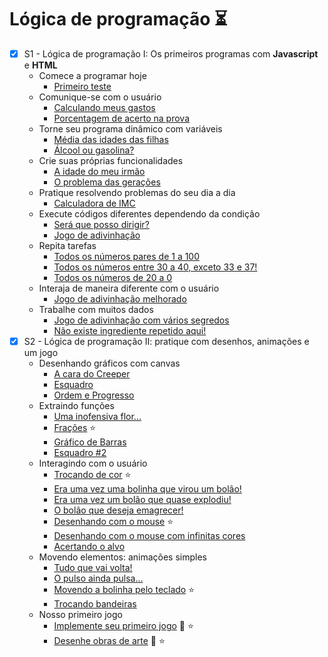 # Lógica de programação ⏳

- [x] S1 - Lógica de programação I: Os primeiros programas com **Javascript** e **HTML**
  - Comece a programar hoje
    - [Primeiro teste](https://elizabethvelozo.github.io/formacao-fullstack-oracle-one/logica-de-programacao/1-logica-de-programacao-i/1-comece-a-programar-hoje/ex01-primeiro-teste/index.html)
  - Comunique-se com o usuário
    - [Calculando meus gastos](https://elizabethvelozo.github.io/formacao-fullstack-oracle-one/logica-de-programacao/1-logica-de-programacao-i/2-comunique-se-com-o-usuario/ex01-calculando-meu-gasto/index.html)
    - [Porcentagem de acerto na prova](https://elizabethvelozo.github.io/formacao-fullstack-oracle-one/logica-de-programacao/1-logica-de-programacao-i/2-comunique-se-com-o-usuario/ex02-porcentagem-de-acerto-na-prova/)
  - Torne seu programa dinâmico com variáveis
    - [Média das idades das filhas](https://elizabethvelozo.github.io/formacao-fullstack-oracle-one/logica-de-programacao/1-logica-de-programacao-i/3-torne-seu-programa-dinamico-com-variaveis/ex01-media-idades-das-filhas/index.html)
    - [Álcool ou gasolina?](https://elizabethvelozo.github.io/formacao-fullstack-oracle-one/logica-de-programacao/1-logica-de-programacao-i/3-torne-seu-programa-dinamico-com-variaveis/ex02-alcool-ou-gasolina/index.html)
  - Crie suas próprias funcionalidades
    - [A idade do meu irmão](https://elizabethvelozo.github.io/formacao-fullstack-oracle-one/logica-de-programacao/1-logica-de-programacao-i/4-crie-suas-proprias-funcionalidades/ex01-idade-meu-irmao/index.html)
    - [O problema das gerações](https://elizabethvelozo.github.io/formacao-fullstack-oracle-one/logica-de-programacao/1-logica-de-programacao-i/4-crie-suas-proprias-funcionalidades/ex02-problema-geracoes/index.html)
  - Pratique resolvendo problemas do seu dia a dia
    - [Calculadora de IMC](https://elizabethvelozo.github.io/formacao-fullstack-oracle-one/logica-de-programacao/1-logica-de-programacao-i/5-pratique-resolvendo-problemas-do-seu-cotidiano/ex01-imc/index.html)
  - Execute códigos diferentes dependendo da condição
    - [Será que posso dirigir?](https://elizabethvelozo.github.io/formacao-fullstack-oracle-one/logica-de-programacao/1-logica-de-programacao-i/6-execute-codigos-diferentes-dependendo-da-condicao/ex01-posso-dirigir/index.html)
    - [Jogo de adivinhação](https://elizabethvelozo.github.io/formacao-fullstack-oracle-one/logica-de-programacao/1-logica-de-programacao-i/6-execute-codigos-diferentes-dependendo-da-condicao/ex02-jogo-adivinhacao/index.html)
  - Repita tarefas
    - [Todos os números pares de 1 a 100](https://elizabethvelozo.github.io/formacao-fullstack-oracle-one/logica-de-programacao/1-logica-de-programacao-i/7-repita-tarefas/ex01-numeros-pares-1-100/index.html)
    - [Todos os números entre 30 a 40, exceto 33 e 37!](https://elizabethvelozo.github.io/formacao-fullstack-oracle-one/logica-de-programacao/1-logica-de-programacao-i/7-repita-tarefas/ex02-numeros-30-40-exceto-33-37/index.html)
    - [Todos os números de 20 a 0](https://elizabethvelozo.github.io/formacao-fullstack-oracle-one/logica-de-programacao/1-logica-de-programacao-i/7-repita-tarefas/ex03-numeros-20-0/index.html)
  - Interaja de maneira diferente com o usuário
    - [Jogo de adivinhação melhorado](https://elizabethvelozo.github.io/formacao-fullstack-oracle-one/logica-de-programacao/1-logica-de-programacao-i/8-interaja-de-maneira-diferente-com-o-usuario/ex01-jogo-de-adivinhacao-melhorado/index.html)
  - Trabalhe com muitos dados
    - [Jogo de adivinhação com vários segredos](https://elizabethvelozo.github.io/formacao-fullstack-oracle-one/logica-de-programacao/1-logica-de-programacao-i/9-trabalhe-com-muitos-dados/ex01-jogo-adivinhacao-varios-segredos/index.html)
    - [Não existe ingrediente repetido aqui!](https://elizabethvelozo.github.io/formacao-fullstack-oracle-one/logica-de-programacao/1-logica-de-programacao-i/9-trabalhe-com-muitos-dados/ex02-nao-existe-ingrediente-repetido/index.html)
- [x] S2 - Lógica de programação II: pratique com desenhos, animações e um jogo
  - Desenhando gráficos com canvas
    - [A cara do Creeper](https://elizabethvelozo.github.io/formacao-fullstack-oracle-one/logica-de-programacao/2-logica-de-programacao-ii/10-desenhando-graficos-com-canvas/ex01-cara-creeper/index.html)
    - [Esquadro](https://elizabethvelozo.github.io/formacao-fullstack-oracle-one/logica-de-programacao/2-logica-de-programacao-ii/10-desenhando-graficos-com-canvas/ex02-esquadro/index.html)
    - [Ordem e Progresso](https://elizabethvelozo.github.io/formacao-fullstack-oracle-one/logica-de-programacao/2-logica-de-programacao-ii/10-desenhando-graficos-com-canvas/ex03-ordem-progresso/index.html)
  - Extraindo funções
    - [Uma inofensiva flor...](https://elizabethvelozo.github.io/formacao-fullstack-oracle-one/logica-de-programacao/2-logica-de-programacao-ii/11-extraindo-funcoes/ex01-inofensiva-flor/index.html)
    - [Frações](https://elizabethvelozo.github.io/formacao-fullstack-oracle-one/logica-de-programacao/2-logica-de-programacao-ii/11-extraindo-funcoes/ex02-fracoes/index.html) :star:
    - [Gráfico de Barras](https://elizabethvelozo.github.io/formacao-fullstack-oracle-one/logica-de-programacao/2-logica-de-programacao-ii/11-extraindo-funcoes/ex03-grafico-barras/index.html)
    - [Esquadro #2](https://elizabethvelozo.github.io/formacao-fullstack-oracle-one/logica-de-programacao/2-logica-de-programacao-ii/11-extraindo-funcoes/ex04-esquadro-2/index.html)
  - Interagindo com o usuário
    - [Trocando de cor](https://elizabethvelozo.github.io/formacao-fullstack-oracle-one/logica-de-programacao/2-logica-de-programacao-ii/12-interagindo-com-o-usuario/ex01-trocando-cor/index.html) :star:
    - [Era uma vez uma bolinha que virou um bolão!](https://elizabethvelozo.github.io/formacao-fullstack-oracle-one/logica-de-programacao/2-logica-de-programacao-ii/12-interagindo-com-o-usuario/ex02-bolinha-virou-bolao/index.html)
    - [Era uma vez um bolão que quase explodiu!](https://elizabethvelozo.github.io/formacao-fullstack-oracle-one/logica-de-programacao/2-logica-de-programacao-ii/12-interagindo-com-o-usuario/ex03-bolao-quase-explodiu/index.html)
    - [O bolão que deseja emagrecer!](https://elizabethvelozo.github.io/formacao-fullstack-oracle-one/logica-de-programacao/2-logica-de-programacao-ii/12-interagindo-com-o-usuario/ex04-bolao-deseja-emagrecer/index.html)
    - [Desenhando com o mouse](https://elizabethvelozo.github.io/formacao-fullstack-oracle-one/logica-de-programacao/2-logica-de-programacao-ii/12-interagindo-com-o-usuario/ex05-desenhando-com-mouse/index.html) :star:
    - [Desenhando com o mouse com infinitas cores](https://elizabethvelozo.github.io/formacao-fullstack-oracle-one/logica-de-programacao/2-logica-de-programacao-ii/12-interagindo-com-o-usuario/ex06-desenhando-com-infinitas-cores/index.html)
    - [Acertando o alvo](https://elizabethvelozo.github.io/formacao-fullstack-oracle-one/logica-de-programacao/2-logica-de-programacao-ii/12-interagindo-com-o-usuario/ex07-acertando-alvo/index.html)
  - Movendo elementos: animações simples
    - [Tudo que vai volta!](https://elizabethvelozo.github.io/formacao-fullstack-oracle-one/logica-de-programacao/2-logica-de-programacao-ii/13-movendo-elementos-animacoes-simples/ex01-tudo-que-vai-volta/index.html)
    - [O pulso ainda pulsa...](https://elizabethvelozo.github.io/formacao-fullstack-oracle-one/logica-de-programacao/2-logica-de-programacao-ii/13-movendo-elementos-animacoes-simples/ex02-pulso-ainda-pulsa/index.html)
    - [Movendo a bolinha pelo teclado](https://elizabethvelozo.github.io/formacao-fullstack-oracle-one/logica-de-programacao/2-logica-de-programacao-ii/13-movendo-elementos-animacoes-simples/ex03-bolinha-pelo-teclado/index.html) :star:
    - [Trocando bandeiras](https://elizabethvelozo.github.io/formacao-fullstack-oracle-one/logica-de-programacao/2-logica-de-programacao-ii/13-movendo-elementos-animacoes-simples/ex04-trocando-bandeiras/index.html)
  - Nosso primeiro jogo
    - [Implemente seu primeiro jogo](https://elizabethvelozo.github.io/formacao-fullstack-oracle-one/logica-de-programacao/2-logica-de-programacao-ii/14-nosso-primeiro-jogo/ex01-implemente-primeiro-jogo/index.html) :dart: :star:
    - [Desenhe obras de arte](https://elizabethvelozo.github.io/formacao-fullstack-oracle-one/logica-de-programacao/2-logica-de-programacao-ii/14-nosso-primeiro-jogo/ex02-desenhe-obras-arte/index.html) :art: :star: